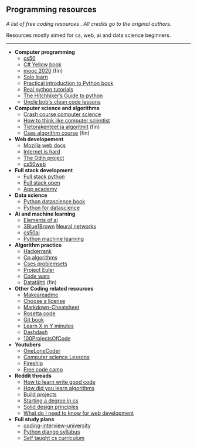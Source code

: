 ## Programming resources

*A list of free coding resources .
All credits go to the original authors.*

Resources mostly aimed for cs, web, ai and data science beginners.  

---
- **Computer programming**
	 - [cs50](https://cs50.harvard.edu/x/2020/)
	 - [C# Yellow book](http://www.csharpcourse.com/)
	 - [mooc 2020](https://ohjelmointi-20.mooc.fi/) (fin)
	 - [Solo learn](https://www.sololearn.com/)
	 - [Practical introduction to Python book](https://www.brianheinold.net/python/A_Practical_Introduction_to_Python_Programming_Heinold.pdf)
	 - [Real python tutorials](https://realpython.com/)
	 - [The Hitchhiker’s Guide to python](https://docs.python-guide.org/)
	 - [Uncle bob's clean code lessons](https://www.youtube.com/watch?v=7EmboKQH8lM&ab_channel=UnityCoin)
- **Computer science and algorithms**
	 - [Crash course computer science](https://www.youtube.com/playlist?list=PL8dPuuaLjXtNlUrzyH5r6jN9ulIgZBpdo)
	 - [How to think like computer scientist](https://runestone.academy/runestone/books/published/thinkcspy/index.html)
	 - [Tietorakenteet ja algoritmit](https://www.cs.helsinki.fi/u/ahslaaks/tirakirja/) (fin)
	 - [Cses algorithm course](https://cses.fi/alon20/list/) (fin)
- **Web developement**
	 - [Mozilla web docs](https://developer.mozilla.org/en-US/docs/Learn/Getting_started_with_the_web)
	 - [Internet is hard](https://www.internetingishard.com/)
	 - [The Odin project](https://theodinproject.com/paths)
	 - [cs50web](https://cs50.harvard.edu/web/2020/)
- **Full stack development**
	 - [Full stack python](https://www.fullstackpython.com/)
	 - [Full stack open](https://fullstackopen.com/)
	 - [App academy](https://open.appacademy.io/)
- **Data science**
	 - [Python datascience book](https://jakevdp.github.io/PythonDataScienceHandbook/00.00-preface.html#Who-Is-This-Book-For?)
	 - [Python for datascience](https://kharpann.com/learn-python-for-data-science-full-course/)
- **Ai and machine learning**
	 - [Elements of ai](https://www.elementsofai.com/)
	 - [3Blue1Brown](https://www.youtube.com/channel/UCYO_jab_esuFRV4b17AJtAw) [Neural networks](https://www.youtube.com/watch?v=aircAruvnKk&list=PLZHQObOWTQDNU6R1_67000Dx_ZCJB-3pi&ab_channel=3Blue1Brown)
	 - [cs50ai](https://cs50.harvard.edu/ai/2020/)
	 - [Python machine learning](https://pythonprogramming.net/)
- **Algorithm practice**
	 - [Hackerrank](https://www.hackerrank.com/dashboard)
	 - [Cp algorithms](http://cp-algorithms.com/)
	 - [Cses problemsets](https://cses.fi/problemset/)
	 - [Project Euler](https://projecteuler.net/about)
	 - [Code wars](https://www.codewars.com/)
	 - [Datatähti](https://cses.fi/dt/list/) (fin)
- **Other Coding related resources**
	 - [Makeareadme](https://www.makeareadme.com/)
	 - [Choose a license](https://choosealicense.com/)
	 - [Markdown-Cheatsheet](https://github.com/adam-p/markdown-here/wiki/Markdown-Cheatsheet)
	 - [Rosetta code](http://rosettacode.org/wiki/Rosetta_Code)
	 - [Git book](https://git-scm.com/book/en/v2)
	 - [Learn X in Y minutes](https://learnxinyminutes.com/)
	 - [Dashdash](https://dashdash.io/)
	 - [100ProjectsOfCode](https://github.com/aceking007/100ProjectsOfCode)
- **Youtubers**
	 - [OneLoneCoder](https://www.youtube.com/c/javidx9)
	 - [Computer science Lessons](https://www.youtube.com/c/ComputerScienceLessons)
	 - [Fireship](https://www.youtube.com/c/AngularFirebase)
	 - [Free code camp](https://www.youtube.com/channel/UC8butISFwT-Wl7EV0hUK0BQ)
- **Reddit threads**
	 - [How to learn write good code](https://www.reddit.com/r/learnprogramming/comments/iwf81z/how_to_learn_how_to_write_good_code_for_big/)
	 - [How did you learn algorithms](https://www.reddit.com/r/learnprogramming/comments/iimqjw/self_learners_how_did_you_learn_algorithms/)
	 - [Build projects](https://www.reddit.com/r/learnprogramming/comments/i2c0ud/keep_being_told_to_build_projects_but_dont_know/)
	 - [Starting a degree in cs](https://www.reddit.com/r/computerscience/comments/g6trzn/starting_a_degree_in_cs/)
	 - [Solid design principles](https://www.reddit.com/r/learnprogramming/comments/cr3m01/solid_design_principles_for_everyone/)
	 - [What do I need to know for web development](https://www.reddit.com/r/learnprogramming/comments/dlikxe/what_do_i_need_to_know_for_web_development/)
- **Full study plans**
	 - [coding-interview-university](https://github.com/jwasham/coding-interview-university)
	 - [Python django syllabus](https://www.reddit.com/r/learnprogramming/comments/i9vuhr/i_wrote_a_syllabus_for_learning_python_and_django/)
	 - [Self taught cs curriculum](https://www.reddit.com/r/learnprogramming/comments/gsansp/my_55step_selftaught_cs_curriculum_updated/)
	
